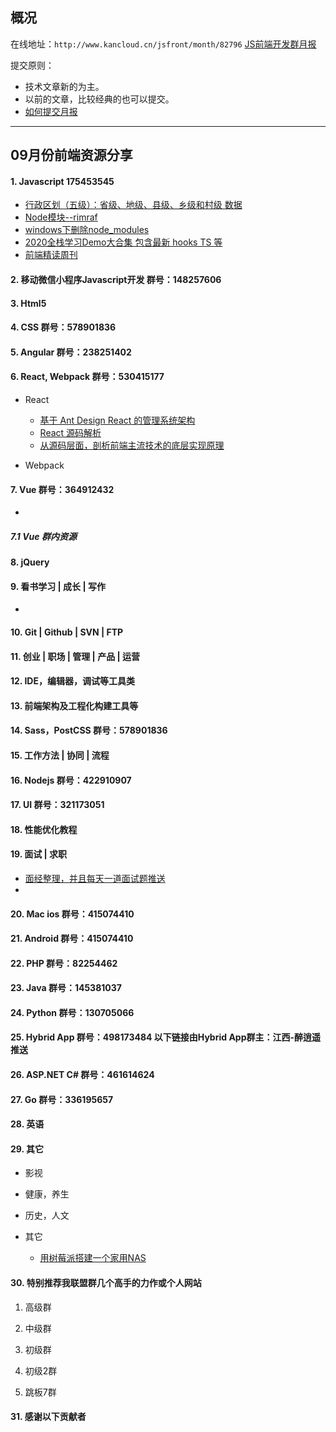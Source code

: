 ## 概况

在线地址：`http://www.kancloud.cn/jsfront/month/82796` [JS前端开发群月报](http://www.kancloud.cn/jsfront/month/82796)


提交原则：

- 技术文章新的为主。
- 以前的文章，比较经典的也可以提交。
- [如何提交月报](http://www.kancloud.cn/jsfront/month/227309)

---


## 09月份前端资源分享
#### 1. Javascript 175453545
- [行政区划（五级）：省级、地级、县级、乡级和村级 数据](https://github.com/modood/Administrative-divisions-of-China)
- [Node模块--rimraf](https://segmentfault.com/a/1190000011831802)
- [windows下删除node_modules](https://my.oschina.net/u/3950671/blog/3050155)
- [2020全栈学习Demo大合集 包含最新 hooks TS 等](https://github.com/2662419405/AllDemo)
- [前端精读周刊](https://github.com/ascoders/weekly)


#### 2. 移动微信小程序Javascript开发 群号：148257606

#### 3. Html5

#### 4. CSS  群号：578901836

#### 5. Angular 群号：238251402

#### 6. React, Webpack 群号：530415177
- React
    
    - [基于 Ant Design React 的管理系统架构](https://github.com/sxfad/react-admin/)
    - [React 源码解析](https://react.jokcy.me/)
    - [从源码层面，剖析前端主流技术的底层实现原理](https://github.com/KieSun/awesome-frontend-source-interpretation)

- Webpack


#### 7. Vue 群号：364912432
- []()


##### 7.1 Vue 群内资源


#### 8. jQuery

#### 9. 看书学习 | 成长 | 写作
- []()

#### 10. Git | Github | SVN | FTP
    
#### 11. 创业 | 职场 | 管理 | 产品 | 运营

#### 12. IDE，编辑器，调试等工具类

#### 13. 前端架构及工程化构建工具等

#### 14. Sass，PostCSS  群号：578901836

#### 15. 工作方法 | 协同 | 流程

#### 16. Nodejs 群号：422910907

#### 17. UI 群号：321173051

#### 18. 性能优化教程

#### 19. 面试 | 求职
- [面经整理，并且每天一道面试题推送](https://github.com/shfshanyue/Daily-Question)
- []()

#### 20. Mac ios 群号：415074410

#### 21. Android 群号：415074410

#### 22. PHP 群号：82254462

#### 23. Java 群号：145381037

#### 24. Python 群号：130705066

#### 25. Hybrid App 群号：498173484 以下链接由Hybrid App群主：江西-醉逍遥推送

#### 26. ASP.NET C# 群号：461614624

#### 27. Go 群号：336195657

#### 28. 英语

#### 29. 其它

- 影视


- 健康，养生


- 历史，人文


- 其它

    - [用树莓派搭建一个家用NAS](https://mp.weixin.qq.com/s/uOl8xb8TpHUM7CiCBTjNcw)


#### 30. 特别推荐我联盟群几个高手的力作或个人网站

1. 高级群

2. 中级群


3. 初级群

4. 初级2群


5. 跳板7群


#### 31. 感谢以下贡献者

